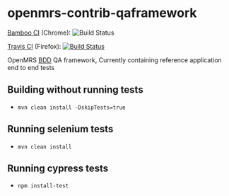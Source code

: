 # openmrs-contrib-qaframework

[Bamboo CI](https://github.com/openmrs/openmrs-contrib-qaframework) (Chrome): ![Build Status](https://ci.openmrs.org/plugins/servlet/wittified/build-status/CONTRIB-QA)

[Travis CI](https://github.com/openmrs/openmrs-contrib-qaframework) (Firefox): [![Build Status](https://travis-ci.org/openmrs/openmrs-contrib-qaframework.svg?branch=master)](https://travis-ci.org/openmrs/openmrs-contrib-qaframework/branches)

OpenMRS [BDD](https://en.wikipedia.org/wiki/Behavior-driven_development) QA framework, Currently containing reference application end to end tests

## Building without running tests
- `mvn clean install -DskipTests=true`

## Running selenium tests
- `mvn clean install`

## Running cypress tests
- `npm install-test`
